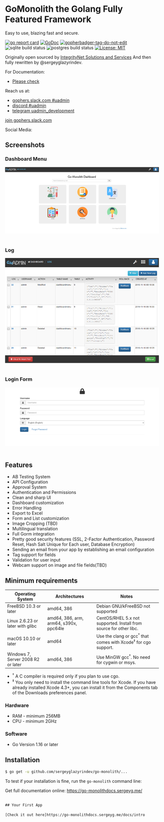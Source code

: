 # GoMonolith the Golang Fully Featured Framework

Easy to use, blazing fast and secure.

[![go report card](https://goreportcard.com/badge/github.com/sergeyglazyrindev/go-monolith "go report card")](https://goreportcard.com/report/github.com/sergeyglazyrindev/go-monolith)
[![GoDoc](https://godoc.org/github.com/sergeyglazyrindev/go-monolith?status.svg)](https://godoc.org/github.com/sergeyglazyrindev/go-monolith)
<a href='https://github.com/jpoles1/gopherbadger' target='_blank'>![gopherbadger-tag-do-not-edit](https://img.shields.io/badge/Go%20Coverage-3%25-brightgreen.svg?longCache=true&style=flat)</a>
![sqlite build status](https://github.com/sergeyglazyrindev/go-monolith/actions/workflows/sqlite.ci.yml/badge.svg)
![postgres build status](https://github.com/sergeyglazyrindev/go-monolith/actions/workflows/postgres.ci.yml/badge.svg)
[![License: MIT](https://img.shields.io/badge/License-MIT-brightgreen.svg)](https://github.com/sergeyglazyrindev/go-monolith/blob/master/LICENSE)

Originally open sourced by [IntegrityNet Solutions and Services](https://www.integritynet.biz/)
And then fully rewritten by @sergeyglazyrindev.

For Documentation:

- [Please check](https://go-monolithdocs.sergeyg.me/)

Reach us at:

- [gophers.slack.com #uadmin](https://gophers.slack.com/messages/uadmin/)
- [discord #uadmin](https://discord.gg/kADzHWatSj)
- [telegram uadmin_development](https://t.me/joinchat/VzgmokqjF7s4Nzk0)

[join gophers.slack.com](https://join.slack.com/t/gophers/shared_invite/zt-fajz7jh3-2cpkmFU~hQb8d5LmOCnhfQ)

Social Media:

## Screenshots

### Dashboard Menu

![Dashboard](https://github.com/sergeyglazyrindev/go-monolith-docs/raw/master/assets/go-monolithdashboard.png)
&nbsp;

### Log

![Log](https://github.com/sergeyglazyrindev/go-monolith-docs/raw/master/assets/log.png)
&nbsp;

### Login Form

![Login Form](https://github.com/sergeyglazyrindev/go-monolith-docs/raw/master/tutorial/assets/loginform.png)
&nbsp;

## Features

- AB Testing System
- API Configuration
- Approval System
- Authentication and Permissions
- Clean and sharp UI
- Dashboard customization
- Error Handling
- Export to Excel
- Form and List customization
- Image Cropping (TBD)
- Multilingual translation
- Full Gorm integration
- Pretty good security features (SSL, 2-Factor Authentication, Password Reset, Hash Salt Unique for Each user, Database Encryption)
- Sending an email from your app by establishing an email configuration
- Tag support for fields
- Validation for user input
- Webcam support on image and file fields(TBD)

## Minimum requirements

| Operating System                   |                Architectures              |                                Notes                                                |
|------------------------------------|-------------------------------------------|-------------------------------------------------------------------------------------|
| FreeBSD 10.3 or later              |  amd64, 386                               | Debian GNU/kFreeBSD not supported                                                   |
| Linux 2.6.23 or later with glibc   |  amd64, 386, arm, arm64, s390x, ppc64le   | CentOS/RHEL 5.x not supported. Install from source for other libc.                  |
| macOS 10.10 or later               |  amd64                                    | Use the clang or gcc<sup>†</sup> that comes with Xcode<sup>‡</sup> for cgo support. |
| Windows 7, Server 2008 R2 or later |  amd64, 386                               | Use MinGW gcc<sup>†</sup>. No need for cygwin or msys.                              |

- <sup>†</sup> A C compiler is required only if you plan to use cgo.
- <sup>‡</sup> You only need to install the command line tools for Xcode. If you have already installed Xcode 4.3+, you can install it from the Components tab of the Downloads preferences panel.

### Hardware

- RAM - minimum 256MB
- CPU - minimum 2GHz

### Software

- Go Version 1.16 or later

## Installation

```bash
$ go get -u github.com/sergeyglazyrindev/go-monolith/...
```

To test if your installation is fine, run the `go-monolith` command line:

Get full documentation online:
https://go-monolithdocs.sergeyg.me/
```

## Your First App

[Check it out here]https://go-monolithdocs.sergeyg.me/docs/intro
